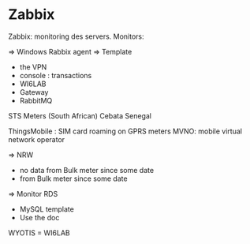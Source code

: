 # Zabbix

Zabbix: monitoring des servers.
Monitors:

=> Windows Rabbix agent
=> Template

- the VPN
- console : transactions
- WI6LAB
- Gateway
- RabbitMQ

STS Meters (South African)
Cebata Senegal

ThingsMobile : SIM card roaming on GPRS meters
MVNO: mobile virtual network operator

=> NRW

- no data from Bulk meter since some date
- from Bulk meter since some date

=> Monitor RDS

- MySQL template
- Use the doc

WYOTIS = WI6LAB
